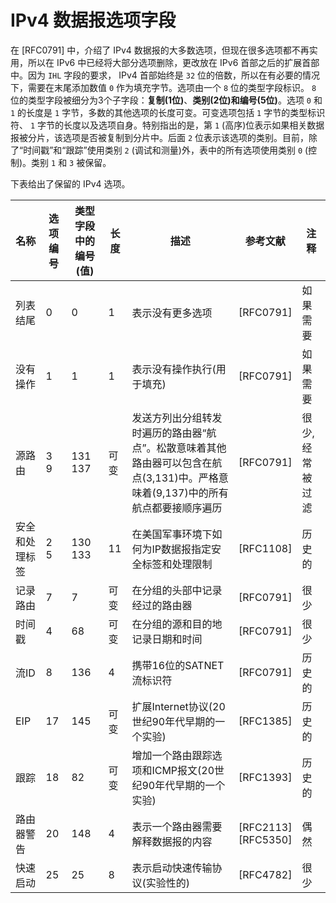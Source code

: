 # IPv4 数据报选项字段

在 \[RFC0791] 中，介绍了 IPv4 数据报的大多数选项，但现在很多选项都不再实用，所以在 IPv6 中已经将大部分选项删除，更改放在 IPv6 首部之后的扩展首部中。因为 `IHL` 字段的要求， IPv4 首部始终是 `32` 位的倍数，所以在有必要的情况下，需要在末尾添加数值 `0` 作为填充字节。选项由一个 `8` 位的类型字段标识。 `8` 位的类型字段被细分为3个子字段：**复制(1位)**、**类别(2位)**和**编号(5位)**。选项 `0` 和 `1` 的长度是 `1` 字节，多数的其他选项的长度可变。可变选项包括 `1` 字节的类型标识符、 `1` 字节的长度以及选项自身。特别指出的是，第 `1` (高序)位表示如果相关数据报被分片，该选项是否被复制到分片中。后面 `2` 位表示该选项的类别。目前，除了“时间戳”和“跟踪”使用类别 `2` (调试和测量)外，表中的所有选项使用类别 `0` (控制)。类别 `1` 和 `3` 被保留。

下表给出了保留的 IPv4 选项。

| 名称      | 选项编号          | 类型字段中的编号(值)       | 长度 | 描述                                                                       | 参考文献                          | 注释       |
| ------- | ------------- | ----------------- | -- | ------------------------------------------------------------------------ | ----------------------------- | -------- |
| 列表结尾    | 0             | 0                 | 1  | 表示没有更多选项                                                                 | \[RFC0791]                    | 如果需要     |
| 没有操作    | 1             | 1                 | 1  | 表示没有操作执行(用于填充)                                                           | \[RFC0791]                    | 如果需要     |
| 源路由     | <p>3<br>9</p> | <p>131<br>137</p> | 可变 | 发送方列出分组转发时遍历的路由器“航点”。松散意味着其他路由器可以包含在航点(3,131)中。严格意味着(9,137)中的所有航点都要接顺序遍历 | \[RFC0791]                    | 很少,经常被过滤 |
| 安全和处理标签 | <p>2<br>5</p> | <p>130<br>133</p> | 11 | 在美国军事环境下如何为IP数据报指定安全标签和处理限制                                              | \[RFC1108]                    | 历史的      |
| 记录路由    | 7             | 7                 | 可变 | 在分组的头部中记录经过的路由器                                                          | \[RFC0791]                    | 很少       |
| 时间戳     | 4             | 68                | 可变 | 在分组的源和目的地记录日期和时间                                                         | \[RFC0791]                    | 很少       |
| 流ID     | 8             | 136               | 4  | 携带16位的SATNET流标识符                                                         | \[RFC0791]                    | 历史的      |
| EIP     | 17            | 145               | 可变 | 扩展Internet协议(20世纪90年代早期的一个实验)                                            | \[RFC1385]                    | 历史的      |
| 跟踪      | 18            | 82                | 可变 | 增加一个路由跟踪选项和ICMP报文(20世纪90年代早期的一个实验)                                       | \[RFC1393]                    | 历史的      |
| 路由器警告   | 20            | 148               | 4  | 表示一个路由器需要解释数据报的内容                                                        | <p>[RFC2113]<br>[RFC5350]</p> | 偶然       |
| 快速启动    | 25            | 25                | 8  | 表示启动快速传输协议(实验性的)                                                         | \[RFC4782]                    | 很少       |
